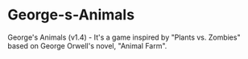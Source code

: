 # George-s-Animals
George's Animals (v1.4) - It's a game inspired by "Plants vs. Zombies" based on George Orwell's novel, "Animal Farm".

